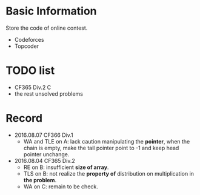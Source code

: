 # Basic Information #

Store the code of online contest.
* Codeforces
* Topcoder

# TODO list #

* CF365 Div.2 C
* the rest unsolved problems

# Record #

* 2016.08.07 CF366 Div.1
    - WA and TLE on A: lack caution manipulating the **pointer**, when the chain is empty, make the tail pointer point to -1 and keep head pointer unchange.
* 2016.08.04 CF365 Div.2
    - RE on B: insufficient **size of array**.
    - TLS on B: not realize the **property of** distribution on multiplication in **the problem**.
    - WA on C: remain to be check.